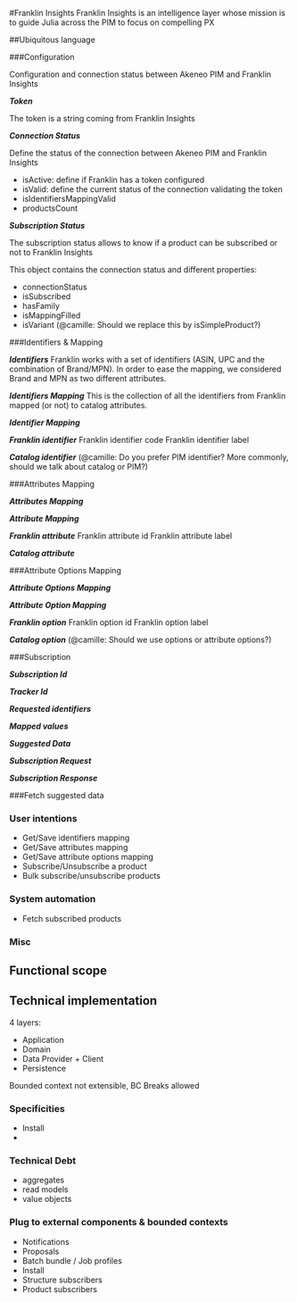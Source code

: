 #Franklin Insights
Franklin Insights is an intelligence layer whose mission is to guide Julia across the PIM to focus on compelling PX

##Ubiquitous language

###Configuration

Configuration and connection status between Akeneo PIM and Franklin Insights

***Token***

The token is a string coming from Franklin Insights

***Connection Status***

Define the status of the connection between Akeneo PIM and Franklin Insights
    
- isActive: define if Franklin has a token configured 
- isValid: define the current status of the connection validating the token
- isIdentifiersMappingValid
- productsCount

***Subscription Status***

The subscription status allows to know if a product can be subscribed or not to Franklin Insights

This object contains the connection status and different properties:
- connectionStatus
- isSubscribed
- hasFamily
- isMappingFilled
- isVariant (@camille: Should we replace this by isSimpleProduct?)


###Identifiers & Mapping

***Identifiers*** Franklin works with a set of identifiers (ASIN, UPC and the combination of Brand/MPN).
In order to ease the mapping, we considered Brand and MPN as two different attributes.

***Identifiers Mapping***
This is the collection of all the identifiers from Franklin mapped (or not) to catalog attributes.

***Identifier Mapping*** 

***Franklin identifier***
    Franklin identifier code
    Franklin identifier label
    
***Catalog identifier*** (@camille: Do you prefer PIM identifier? More commonly, should we talk about catalog or PIM?)

###Attributes Mapping 

***Attributes Mapping***

***Attribute Mapping***

***Franklin attribute***
    Franklin attribute id
    Franklin attribute label

***Catalog attribute***

###Attribute Options Mapping

***Attribute Options Mapping***

***Attribute Option Mapping***

***Franklin option***
    Franklin option id
    Franklin option label

***Catalog option*** (@camille: Should we use options or attribute options?)

###Subscription

***Subscription Id***

***Tracker Id***

***Requested identifiers***

***Mapped values***

***Suggested Data***

***Subscription Request***

***Subscription Response***


###Fetch suggested data


### User intentions

- Get/Save identifiers mapping
- Get/Save attributes mapping
- Get/Save attribute options mapping
- Subscribe/Unsubscribe a product
- Bulk subscribe/unsubscribe products

### System automation

- Fetch subscribed products



### Misc



## Functional scope


## Technical implementation

4 layers:
- Application
- Domain
- Data Provider + Client
- Persistence 

Bounded context not extensible, BC Breaks allowed

### Specificities
- Install
- 

### Technical Debt
- aggregates
- read models
- value objects

### Plug to external components & bounded contexts

- Notifications
- Proposals
- Batch bundle / Job profiles
- Install
- Structure subscribers
- Product subscribers

